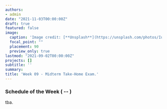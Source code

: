 ```yaml
---
authors:
- admin
date: "2021-11-03T00:00:00Z"
draft: true
featured: false
image:
  caption: 'Image credit: [**Unsplash**](https://unsplash.com/photos/IuLgi9PWETU)'
  focal_point: ""
  placement: 90
  preview_only: true
lastmod: "2021-09-02T00:00:00Z"
projects: []
subtitle: ''
summary: 
title: 'Week 09 - Midterm Take-Home Exam.'
---
```


### Schedule of the Week ( -- )

tba.





